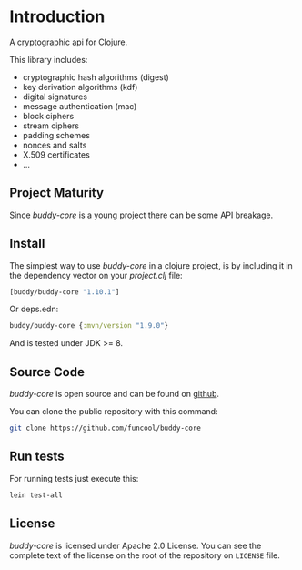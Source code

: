 # Introduction

A cryptographic api for Clojure.

This library includes:

- cryptographic hash algorithms (digest)
- key derivation algorithms (kdf)
- digital signatures
- message authentication (mac)
- block ciphers
- stream ciphers
- padding schemes
- nonces and salts
- X.509 certificates
- ...


## Project Maturity

Since _buddy-core_ is a young project there can be some API breakage.


## Install

The simplest way to use _buddy-core_ in a clojure project, is by including it in the
dependency vector on your *_project.clj_* file:

```clojure
[buddy/buddy-core "1.10.1"]
```

Or deps.edn:

```clojure
buddy/buddy-core {:mvn/version "1.9.0"}
```

And is tested under JDK >= 8.


## Source Code

_buddy-core_ is open source and can be found on [github](https://github.com/funcool/buddy-core).

You can clone the public repository with this command:

```bash
git clone https://github.com/funcool/buddy-core
```

## Run tests

For running tests just execute this:

```bash
lein test-all
```

## License

_buddy-core_ is licensed under Apache 2.0 License. You can see the
complete text of the license on the root of the repository on
`LICENSE` file.



